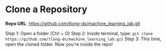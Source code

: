 # Clone a Repository

**Repo URL**: https://github.com/tlong-ds/machine_learning_lab.git

Step 1: Open a folder (Ctrl + O)
Step 2: Inside terminal, type:
```git clone https://github.com/tlong-ds/machine_learning_lab.git```
Step 3: This time, open the cloned folder. Now you're inside the repo!